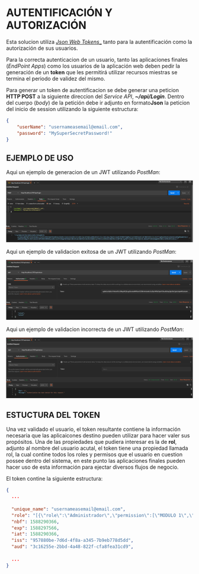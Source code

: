 # AUTENTIFICACIÓN Y AUTORIZACIÓN

Esta solucion utiliza [_Json Web Tokens__]("https://jwt.io/") tanto para la autentificación como la autorización de sus usuarios.

Para la correcta autenticacion de un usuario, tanto las aplicaciones finales (_EndPoint Apps_) como los usuarios de la aplicación web deben pedir la generación de un __token__ que les permitirá utilizar recursos miestras se termina el periodo de validez del mismo.

Para generar un token de autentificacion se debe generar una peticion **HTTP POST** a la siguiente direccion del _Service API_, **_~/api/Login_**. Dentro del cuerpo (*body*) de la petición debe ir adjunto en formato**Json** la peticion del inicio de session utilizando la siguiente estructura:

```json
{
    "userName": "usernameasemail@email.com",
    "password": "MySuperSecretPassword!"
}
```

## EJEMPLO DE USO

Aqui un ejemplo de generacion de un JWT utilizando *PostMan*:

![alt text](img/security/SampleTokenGeneration.PNG "Generacion de un JWT utilizando Postman.")

Aqui un ejemplo de validacion exitosa de un JWT utilizando *PostMan*:

![alt text](img/security/SampleTokenValidationSuccess.PNG "Generacion de un JWT utilizando Postman.")

Aqui un ejemplo de validacion incorrecta de un JWT utilizando *PostMan*:

![alt text](img/security/SampleTokenValidationFail.PNG "Generacion de un JWT utilizando Postman.")

## ESTUCTURA DEL TOKEN

Una vez validado el usuario, el token resultante contiene la información necesaria que las aplicaicones destino pueden utilizar para hacer valer sus propósitos. Una de las propiedades que pudiera interesar es la de **rol**, adjunto al nombre del usuario acutal, el token tiene una propiedad llamada rol, la cual contine todos los roles y permisos que el usuario en cuestion possee dentro del sistema, en este punto las aplicaciones finales pueden hacer uso de esta información para ejectar diversos flujos de negocio.

El token contine la siguiente estructura:

```json
{
  ...
  
  "unique_name": "usernameasemail@email.com",
  "role": "[{\"role\":\"Administrador\",\"permission\":[\"MODULO 1\",\"MENU 1\",\"MENU 2\",\"MENU 3\"]}]",
  "nbf": 1588290366,
  "exp": 1588297566,
  "iat": 1588290366,
  "iss": "957880be-7d6d-4f8a-a345-7b9eb778d5dd",
  "aud": "3c16255e-2bbd-4a48-822f-cfa8fea31cd9",  

  ...
}
```
